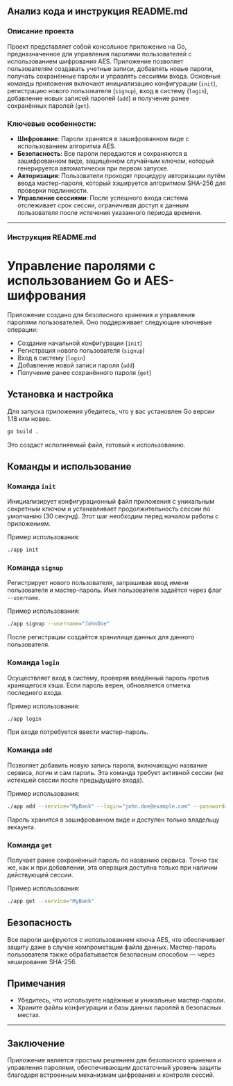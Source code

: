 ## Анализ кода и инструкция README.md

### Описание проекта

Проект представляет собой консольное приложение на Go, предназначенное для управления паролями пользователей с использованием шифрования AES. Приложение позволяет пользователям создавать учетные записи, добавлять новые пароли, получать сохранённые пароли и управлять сессиями входа. Основные команды приложения включают инициализацию конфигурации (`init`), регистрацию нового пользователя (`signup`), вход в систему (`login`), добавление новых записей паролей (`add`) и получение ранее сохранённых паролей (`get`).

### Ключевые особенности:

- **Шифрование**: Пароли хранятся в зашифрованном виде с использованием алгоритма AES.
- **Безопасность**: Все пароли передаются и сохраняются в зашифрованном виде, защищённом случайным ключом, который генерируется автоматически при первом запуске.
- **Авторизация**: Пользователи проходят процедуру авторизации путём ввода мастер-пароля, который хэшируется алгоритмом SHA-256 для проверки подлинности.
- **Управление сессиями**: После успешного входа система отслеживает срок сессии, ограничивая доступ к данным пользователя после истечения указанного периода времени.

---

### Инструкция README.md

# Управление паролями с использованием Go и AES-шифрования

Приложение создано для безопасного хранения и управления паролями пользователей. Оно поддерживает следующие ключевые операции:

- Создание начальной конфигурации (`init`)
- Регистрация нового пользователя (`signup`)
- Вход в систему (`login`)
- Добавление новой записи пароля (`add`)
- Получение ранее сохранённого пароля (`get`)

## Установка и настройка

Для запуска приложения убедитесь, что у вас установлен Go версии 1.18 или новее.

```bash
go build .
```

Это создаст исполняемый файл, готовый к использованию.

## Команды и использование

### Команда `init`
Инициализирует конфигурационный файл приложения с уникальным секретным ключом и устанавливает продолжительность сессии по умолчанию (30 секунд). Этот шаг необходим перед началом работы с приложением.

Пример использования:

```bash
./app init
```

### Команда `signup`
Регистрирует нового пользователя, запрашивая ввод имени пользователя и мастер-пароль. Имя пользователя задаётся через флаг `--username`.

Пример использования:

```bash
./app signup --username="JohnDoe"
```

После регистрации создаётся хранилище данных для данного пользователя.

### Команда `login`
Осуществляет вход в систему, проверяя введённый пароль против хранящегося хэша. Если пароль верен, обновляется отметка последнего входа.

Пример использования:

```bash
./app login
```

При входе потребуется ввести мастер-пароль.

### Команда `add`
Позволяет добавить новую запись пароля, включающую название сервиса, логин и сам пароль. Эта команда требует активной сессии (не истекшей сессии после предыдущего входа).

Пример использования:

```bash
./app add --service="MyBank" --login="john.doe@example.com" --password="SecurePassw0rd!"
```

Пароль хранится в зашифрованном виде и доступен только владельцу аккаунта.

### Команда `get`
Получает ранее сохранённый пароль по названию сервиса. Точно так же, как и при добавлении, эта операция доступна только при наличии действующей сессии.

Пример использования:

```bash
./app get --service="MyBank"
```

## Безопасность

Все пароли шифруются с использованием ключа AES, что обеспечивает защиту даже в случае компрометации файла данных. Мастер-пароль пользователя также обрабатывается безопасным способом — через хеширование SHA-256.

## Примечания

- Убедитесь, что используете надёжные и уникальные мастер-пароли.
- Храните файлы конфигурации и базы данных паролей в безопасных местах.

---

## Заключение

Приложение является простым решением для безопасного хранения и управления паролями, обеспечивающим достаточный уровень защиты благодаря встроенным механизмам шифрования и контроля сессий.